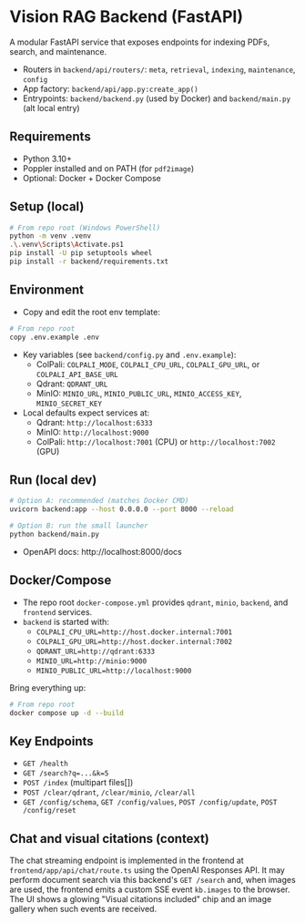 # Vision RAG Backend (FastAPI)

A modular FastAPI service that exposes endpoints for indexing PDFs, search, and maintenance.

- Routers in `backend/api/routers/`: `meta`, `retrieval`, `indexing`, `maintenance`, `config`
- App factory: `backend/api/app.py:create_app()`
- Entrypoints: `backend/backend.py` (used by Docker) and `backend/main.py` (alt local entry)

## Requirements
- Python 3.10+
- Poppler installed and on PATH (for `pdf2image`)
- Optional: Docker + Docker Compose

## Setup (local)
```bash
# From repo root (Windows PowerShell)
python -m venv .venv
.\.venv\Scripts\Activate.ps1
pip install -U pip setuptools wheel
pip install -r backend/requirements.txt
```

## Environment
- Copy and edit the root env template:
```bash
# From repo root
copy .env.example .env
```
- Key variables (see `backend/config.py` and `.env.example`):
  - ColPali: `COLPALI_MODE`, `COLPALI_CPU_URL`, `COLPALI_GPU_URL`, or `COLPALI_API_BASE_URL`
  - Qdrant: `QDRANT_URL`
  - MinIO: `MINIO_URL`, `MINIO_PUBLIC_URL`, `MINIO_ACCESS_KEY`, `MINIO_SECRET_KEY`
- Local defaults expect services at:
  - Qdrant: `http://localhost:6333`
  - MinIO: `http://localhost:9000`
  - ColPali: `http://localhost:7001` (CPU) or `http://localhost:7002` (GPU)

## Run (local dev)
```bash
# Option A: recommended (matches Docker CMD)
uvicorn backend:app --host 0.0.0.0 --port 8000 --reload

# Option B: run the small launcher
python backend/main.py
```
- OpenAPI docs: http://localhost:8000/docs

## Docker/Compose
- The repo root `docker-compose.yml` provides `qdrant`, `minio`, `backend`, and `frontend` services.
- `backend` is started with:
  - `COLPALI_CPU_URL=http://host.docker.internal:7001`
  - `COLPALI_GPU_URL=http://host.docker.internal:7002`
  - `QDRANT_URL=http://qdrant:6333`
  - `MINIO_URL=http://minio:9000`
  - `MINIO_PUBLIC_URL=http://localhost:9000`

Bring everything up:
```bash
# From repo root
docker compose up -d --build
```

## Key Endpoints
- `GET /health`
- `GET /search?q=...&k=5`
- `POST /index` (multipart files[])
- `POST /clear/qdrant`, `/clear/minio`, `/clear/all`
- `GET /config/schema`, `GET /config/values`, `POST /config/update`, `POST /config/reset`

## Chat and visual citations (context)

The chat streaming endpoint is implemented in the frontend at `frontend/app/api/chat/route.ts` using the OpenAI Responses API. It may perform document search via this backend's `GET /search` and, when images are used, the frontend emits a custom SSE event `kb.images` to the browser. The UI shows a glowing "Visual citations included" chip and an image gallery when such events are received.
